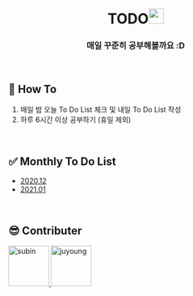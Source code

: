<div align="center">
  <h1>TODO<img src="https://media.giphy.com/media/cn2LKatpvy89MTVR3e/source.gif" height="30"></h1>
  <h3>매일 꾸준히 공부해볼까요 :D</h3>
</div>

<br/>

## 🚀 How To
1. 매일 밤 오늘 To Do List 체크 및 내일 To Do List 작성
2. 하루 6시간 이상 공부하기 (휴일 제외)

<br/>

## ✅ Monthly To Do List
- [2020.12](https://github.com/Kim-SuBin/TODO/blob/main/202012.md)
- [2021.01](https://github.com/Kim-SuBin/TODO/blob/main/202101.md)

<br/>

<h2>😎 Contributer</h2>
<a href = "https://github.com/Kim-SuBin">
  <img src="https://avatars.githubusercontent.com/u/46712693?s=400&u=fbd9c6ca52af3c7505d69cfaa47e829c443c980a&v=4" alt="subin" width="80" style="max-width:100%" />
</a>

<a href = "https://github.com/Juyoung4">
  <img src="https://avatars.githubusercontent.com/u/47167335?s=400&u=e1c1bb39470956b96c192da2cff48b480780e51a&v=4" alt="juyoung" width="80" style="max-width:100%" />
</a>
